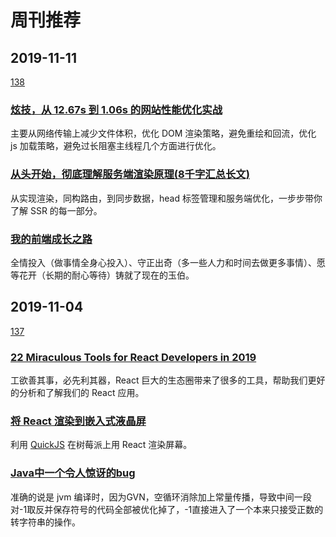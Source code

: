 # 周刊推荐

## 2019-11-11

[138](https://github.com/CtripFE/fe-weekly/issues/138)

### [炫技，从 12.67s 到 1.06s 的网站性能优化实战](https://mp.weixin.qq.com/s/D43XIqa7BrSEzE4ISXxWmg)

主要从网络传输上减少文件体积，优化 DOM 渲染策略，避免重绘和回流，优化 js 加载策略，避免过长阻塞主线程几个方面进行优化。

### [从头开始，彻底理解服务端渲染原理(8千字汇总长文)](https://zhuanlan.zhihu.com/p/76967335)

从实现渲染，同构路由，到同步数据，head 标签管理和服务端优化，一步步带你了解 SSR 的每一部分。

### [我的前端成长之路](https://www.yuque.com/yubo/morning/grow-up-at-alibaba)

全情投入（做事情全身心投入）、守正出奇（多一些人力和时间去做更多事情）、愿等花开（长期的耐心等待）铸就了现在的玉伯。

## 2019-11-04

[137](https://github.com/CtripFE/fe-weekly/issues/137)

### [22 Miraculous Tools for React Developers in 2019](https://dev.to/jsmanifest/22-miraculous-tools-for-react-developers-in-2019-4i46)

工欲善其事，必先利其器，React 巨大的生态圈带来了很多的工具，帮助我们更好的分析和了解我们的 React 应用。

### [将 React 渲染到嵌入式液晶屏](https://zhuanlan.zhihu.com/p/89574235)

利用 [QuickJS](https://bellard.org/quickjs/) 在树莓派上用 React 渲染屏幕。

### [Java中一个令人惊讶的bug](https://zhuanlan.zhihu.com/p/88555159)

准确的说是 jvm 编译时，因为GVN，空循环消除加上常量传播，导致中间一段对-1取反并保存符号的代码全部被优化掉了，-1直接进入了一个本来只接受正数的转字符串的操作。

